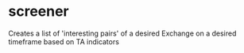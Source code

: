 # screener
Creates a list of 'interesting pairs' of a desired Exchange on a desired timeframe based on TA indicators
